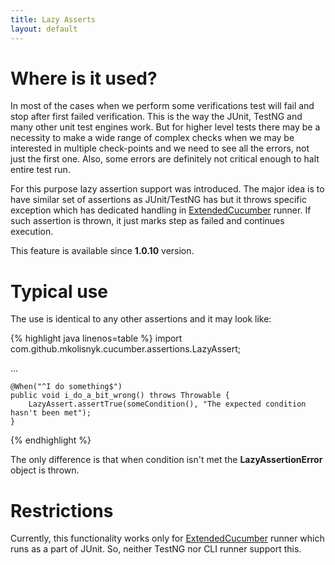 ```yaml
---
title: Lazy Asserts
layout: default
---
```


# Where is it used?

In most of the cases when we perform some verifications test will fail and stop after first failed verification. This is the way the JUnit, TestNG and many other unit test engines work. But for higher level tests there may be a necessity to make a wide range of complex checks when we may be interested in multiple check-points and we need to see all the errors, not just the first one. Also, some errors are definitely not critical enough to halt entire test run.

For this purpose lazy assertion support was introduced. The major idea is to have similar set of assertions as JUnit/TestNG has but it throws specific exception which has dedicated handling in [ExtendedCucumber](/cucumber-reports/extended-cucumber-runner) runner. If such assertion is thrown, it just marks step as failed and continues execution.

This feature is available since **1.0.10** version.

# Typical use

The use is identical to any other assertions and it may look like:

{% highlight java linenos=table %}
import com.github.mkolisnyk.cucumber.assertions.LazyAssert;

...

    @When("^I do something$")
    public void i_do_a_bit_wrong() throws Throwable {
        LazyAssert.assertTrue(someCondition(), "The expected condition hasn't been met");
    }
{% endhighlight %}

The only difference is that when condition isn't met the **LazyAssertionError** object is thrown.

# Restrictions

Currently, this functionality works only for [ExtendedCucumber](/cucumber-reports/extended-cucumber-runner) runner which runs as a part of JUnit. So, neither TestNG nor CLI runner support this.